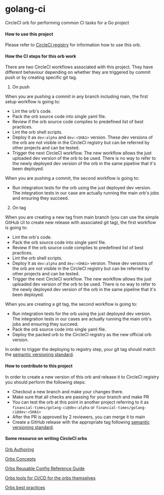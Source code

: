 # golang-ci
CircleCI orb for performing common CI tasks for a Go project

#### How to use this project
Please refer to [CircleCI registry](https://circleci.com/orbs/registry/orb/financial-times/golang-ci) for information how to use this orb.

#### How the CI steps for this orb work

There are two CircleCI workflows associated with this project. They have different behaviour depending on whether they are triggered by commit push or by creating specific git tag.
1. On push

When you are pushing a commit in any branch including main, the first setup workflow is going to: 
* Lint the orb's code.
* Pack the orb source code into single yaml file.
* Review if the orb source code complies to predefined list of best practices.
* Lint the orb shell scripts.
* Deploy it as `dev:alpha` and `dev:<SHA1>` version. These dev versions of the orb are not visible in the CircleCI registry but can be referred by other projects and can be tested.
* Trigger the next CircleCI workflow. The new workflow allows the just uploaded dev version of the orb to be used. There is no way to refer to the newly deployed dev version of the orb in the same pipeline that it's been deployed.

When you are pushing a commit, the second workflow is going to:
* Run integration tests for the orb using the just deployed dev version. The integration tests in our case are actually running the main orb's jobs and ensuring they succeed.

2. On tag

When you are creating a new tag from main branch (you can use the simple GitHub UI to create new release with associated git tag), the first workflow is going to:
* Lint the orb's code.
* Pack the orb source code into single yaml file.
* Review if the orb source code complies to predefined list of best practices.
* Lint the orb shell scripts.
* Deploy it as `dev:alpha` and `dev:<SHA1>` version. These dev versions of the orb are not visible in the CircleCI registry but can be referred by other projects and can be tested.
* Trigger the next CircleCI workflow. The new workflow allows the just uploaded dev version of the orb to be used. There is no way to refer to the newly deployed dev version of the orb in the same pipeline that it's been deployed.

When you are creating a git tag, the second workflow is going to:
* Run integration tests for the orb using the just deployed dev version. The integration tests in our cases are actually running the main orb's jobs and ensuring they succeed.
* Pack the orb source code into single yaml file.
* Deploy the packed orb to the CircleCI registry as the new official orb version.

In order to trigger the deploying to registry step, your git tag should match the [semantic versioning standard](https://semver.org/).

#### How to contribute to this project

In order to create a new version of this orb and release it to CircleCI registry you should perform the following steps:
- Checkout a new branch and make your changes there. 
- Make sure that all checks are passing for your branch and make PR
- You can test the orb at this point in another project referring to it as `financial-times/golang-ci@dev:alpha` or `financial-times/golang-ci@dev:<SHA1>`
- After the PR is approved by 2 reviewers, you can merge it to main
- Create a GitHub release with the appropriate tag following [semantic versioning standard](https://semver.org/).

#### Some resource on writing CircleCI orbs
[Orb Authoring](https://circleci.com/docs/orb-author/)

[Orbs Concepts](https://circleci.com/docs/orb-concepts/)

[Orbs Reusable Config Reference Guide](https://circleci.com/docs/reusing-config/)

[Orbs tools for CI/CD for the orbs themselves](https://circleci.com/developer/orbs/orb/circleci/orb-tools?version=11.6.1)

[Orbs best practices](https://circleci.com/docs/orbs-best-practices/)
